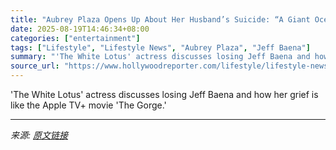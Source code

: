 ```yaml
---
title: "Aubrey Plaza Opens Up About Her Husband’s Suicide: “A Giant Ocean of Awfulness”"
date: 2025-08-19T14:46:34+08:00
categories: ["entertainment"]
tags: ["Lifestyle", "Lifestyle News", "Aubrey Plaza", "Jeff Baena"]
summary: "'The White Lotus' actress discusses losing Jeff Baena and how her grief is like the Apple TV+ movie 'The Gorge.'"
source_url: "https://www.hollywoodreporter.com/lifestyle/lifestyle-news/aubrey-plaza-husband-suicide-1236347737/"
---
```


'The White Lotus' actress discusses losing Jeff Baena and how her grief is like the Apple TV+ movie 'The Gorge.'

---

*来源: [原文链接](https://www.hollywoodreporter.com/lifestyle/lifestyle-news/aubrey-plaza-husband-suicide-1236347737/)*
